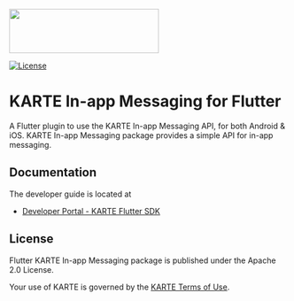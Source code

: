 <a href="https://karte.io"><img src="https://karte.io/assets/images/common/logo_black.svg" width="270" height="80"></img></a>

[![License](https://img.shields.io/badge/license-Apache%202-blue)](https://github.com/plaidev/karte-flutter/blob/master/LICENSE)

# KARTE In-app Messaging for Flutter

A Flutter plugin to use the KARTE In-app Messaging API, for both Android & iOS.
KARTE In-app Messaging package provides a simple API for in-app messaging.

## Documentation
The developer guide is located at
- [Developer Portal - KARTE Flutter SDK](https://developers.karte.io/docs/flutter-sdk)

## License
Flutter KARTE In-app Messaging package is published under the Apache 2.0 License.

Your use of KARTE is governed by the [KARTE Terms of Use](https://karte.io/legal/terms-of-use-en.html).
